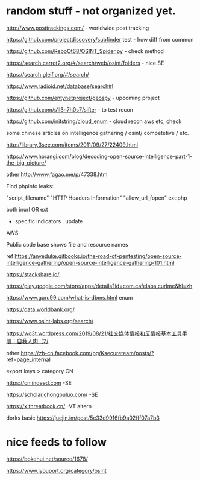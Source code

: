 # random stuff - not organized yet.

http://www.posttrackings.com/ - worldwide post tracking 

https://github.com/projectdiscovery/subfinder test - how diff from common

https://github.com/ReboOt68/OSINT_Spider.py - check method 

https://search.carrot2.org/#/search/web/osint/folders  - nice SE

https://search.gleif.org/#/search/

https://www.radioid.net/database/search#! 

https://github.com/entynetproject/geospy - upcoming project

https://github.com/s1l3n7h0s7/sifter - to test recon 

https://github.com/initstring/cloud_enum - cloud recon aws etc, check 

some chinese articles on intelligence gathering / osint/ competetive / etc. 

http://library.3see.com/items/2011/09/27/22409.html 

https://www.horangi.com/blog/decoding-open-source-intelligence-part-1-the-big-picture/ 


other 
http://www.fagao.me/p/47338.htm 


Find phpinfo leaks:

 "script_filename" "HTTP Headers Information" "allow_url_fopen" ext:php  
 
 both inurl OR ext 
 - specific indicators . update 
 


AWS

Public code base shows file and resource names 

ref https://anyeduke.gitbooks.io/the-road-of-pentesting/open-source-intelligence-gathering/open-source-intelligence-gathering-101.html 


https://stackshare.io/ 

https://play.google.com/store/apps/details?id=com.cafelabs.curlme&hl=zh 

https://www.guru99.com/what-is-dbms.html enum 

https://data.worldbank.org/

https://www.osint-labs.org/search/ 

https://wo3t.wordpress.com/2019/08/21/社交媒体情报和反情报基本工具手册：自我人肉（2/

other 
https://zh-cn.facebook.com/pg/Ksecureteam/posts/?ref=page_internal 

export keys > category CN 

https://cn.indeed.com -SE

https://scholar.chongbuluo.com/ -SE 

https://x.threatbook.cn/ -VT altern

dorks basic https://juejin.im/post/5e33d9916fb9a02fff07a7b3 


# nice feeds to follow 
https://bokehui.net/source/1678/ 

https://www.iyouport.org/category/osint



